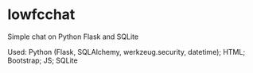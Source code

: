 # lowfcchat
Simple chat on Python Flask and SQLite

Used: Python (Flask, SQLAlchemy, werkzeug.security, datetime); HTML; Bootstrap; JS; SQLite
